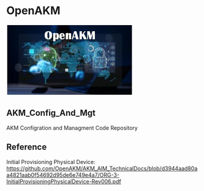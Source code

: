 # OpenAKM
![logo](images/OpenAKM-Logo.jpg)

## AKM_Config_And_Mgt
AKM Configration and Managment Code Repository

## Reference
Initial Provisioning Physical Device: 
https://github.com/OpenAKM/AKM_AIM_TechnicalDocs/blob/d3944aad80aa4821aab0f54692d95de6e749e4a7/ORG-3-InitialProvisioningPhysicalDevice-Rev006.pdf
